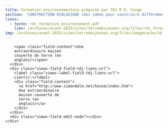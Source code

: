 ```yaml
---
title: Formation environnementale préparée par TDJ R.D. Congo
section: 'CONSTRUCTION ÉCOLOGIQUE (des idées pour construire différement)'
liens:
  - texte: rdc_formation_environnement.pdf
    lien: /archives/avant-2025/sites/terredesjeunes.org/files/rdc_formation_environnement_1.pdf
img: /archives/avant-2025/sites/terredesjeunes.org/files/imagecache/tdj_image_ressource/maison.png
---
```

        <span class="field-content">Une
        extraordinaire maison
        couverte de terre (en
        anglais)</span>
      </div>
      <div class="views-field-field-tdj-liens-url">
        <label class="views-label-field-tdj-liens-url">
        Lien(s):</label>
        <div class="field-content">
          <a href="http://www.simondale.net/house/index.htm">
          Une extraordinaire
          maison couverte de
          terre (en
          anglais)</a>
        </div>
      </div>
      <div class="views-field-edit-node"></div>
    </div>
